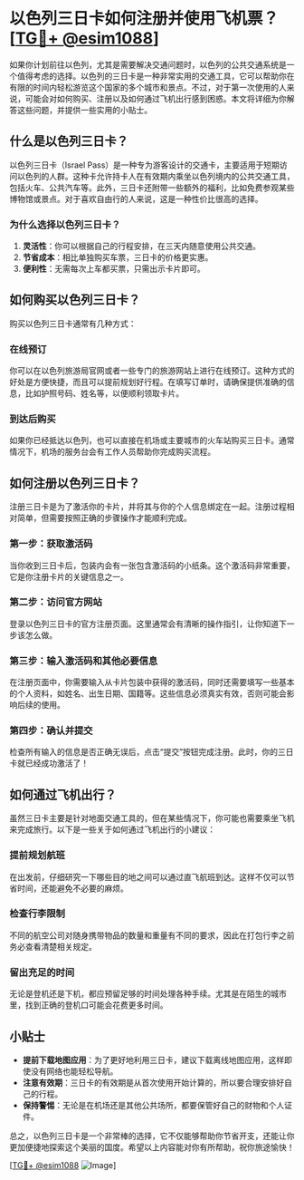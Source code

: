 # 以色列三日卡如何注册并使用飞机票？[[TG💪+ @esim1088](https://t.me/s/esim1088)]

如果你计划前往以色列，尤其是需要解决交通问题时，以色列的公共交通系统是一个值得考虑的选择。以色列的三日卡是一种非常实用的交通工具，它可以帮助你在有限的时间内轻松游览这个国家的多个城市和景点。不过，对于第一次使用的人来说，可能会对如何购买、注册以及如何通过飞机出行感到困惑。本文将详细为你解答这些问题，并提供一些实用的小贴士。

## 什么是以色列三日卡？

以色列三日卡（Israel Pass）是一种专为游客设计的交通卡，主要适用于短期访问以色列的人群。这种卡允许持卡人在有效期内乘坐以色列境内的公共交通工具，包括火车、公共汽车等。此外，三日卡还附带一些额外的福利，比如免费参观某些博物馆或景点。对于喜欢自由行的人来说，这是一种性价比很高的选择。

### 为什么选择以色列三日卡？

1. **灵活性**：你可以根据自己的行程安排，在三天内随意使用公共交通。
2. **节省成本**：相比单独购买车票，三日卡的价格更实惠。
3. **便利性**：无需每次上车都买票，只需出示卡片即可。

## 如何购买以色列三日卡？

购买以色列三日卡通常有几种方式：

### 在线预订

你可以在以色列旅游局官网或者一些专门的旅游网站上进行在线预订。这种方式的好处是方便快捷，而且可以提前规划好行程。在填写订单时，请确保提供准确的信息，比如护照号码、姓名等，以便顺利领取卡片。

### 到达后购买

如果你已经抵达以色列，也可以直接在机场或主要城市的火车站购买三日卡。通常情况下，机场的服务台会有工作人员帮助你完成购买流程。

## 如何注册以色列三日卡？

注册三日卡是为了激活你的卡片，并将其与你的个人信息绑定在一起。注册过程相对简单，但需要按照正确的步骤操作才能顺利完成。

### 第一步：获取激活码

当你收到三日卡后，包装内会有一张包含激活码的小纸条。这个激活码非常重要，它是你注册卡片的关键信息之一。

### 第二步：访问官方网站

登录以色列三日卡的官方注册页面。这里通常会有清晰的操作指引，让你知道下一步该怎么做。

### 第三步：输入激活码和其他必要信息

在注册页面中，你需要输入从卡片包装中获得的激活码，同时还需要填写一些基本的个人资料，如姓名、出生日期、国籍等。这些信息必须真实有效，否则可能会影响后续的使用。

### 第四步：确认并提交

检查所有输入的信息是否正确无误后，点击“提交”按钮完成注册。此时，你的三日卡就已经成功激活了！

## 如何通过飞机出行？

虽然三日卡主要是针对地面交通工具的，但在某些情况下，你可能也需要乘坐飞机来完成旅行。以下是一些关于如何通过飞机出行的小建议：

### 提前规划航班

在出发前，仔细研究一下哪些目的地之间可以通过直飞航班到达。这样不仅可以节省时间，还能避免不必要的麻烦。

### 检查行李限制

不同的航空公司对随身携带物品的数量和重量有不同的要求，因此在打包行李之前务必查看清楚相关规定。

### 留出充足的时间

无论是登机还是下机，都应预留足够的时间处理各种手续。尤其是在陌生的城市里，找到正确的登机口可能会花费更多时间。

## 小贴士

- **提前下载地图应用**：为了更好地利用三日卡，建议下载离线地图应用，这样即使没有网络也能轻松导航。
- **注意有效期**：三日卡的有效期是从首次使用开始计算的，所以要合理安排好自己的行程。
- **保持警惕**：无论是在机场还是其他公共场所，都要保管好自己的财物和个人证件。

总之，以色列三日卡是一个非常棒的选择，它不仅能够帮助你节省开支，还能让你更加便捷地探索这个美丽的国度。希望以上内容能对你有所帮助，祝你旅途愉快！

[[TG💪+ @esim1088](https://t.me/s/esim1088) ![Image](https://i.postimg.cc/4NQfJmqS/Snipaste-2025-05-13-00-14-12.png)]